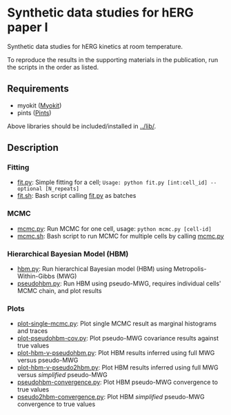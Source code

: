 # Synthetic data studies for hERG paper I

Synthetic data studies for hERG kinetics at room temperature.

To reproduce the results in the supporting materials in the publication, run the scripts in the order as listed.


## Requirements

- myokit ([Myokit](http://myokit.org/))
- pints ([Pints](https://github.com/pints-team/pints))

Above libraries should be included/installed in [../lib/](../lib).


## Description

### Fitting
- [fit.py](./fit.py): Simple fitting for a cell; `Usage: python fit.py [int:cell_id] --optional [N_repeats]`
- [fit.sh](./fit.sh): Bash script calling [fit.py](./fit.py) as batches


### MCMC
- [mcmc.py](./mcmc.py): Run MCMC for one cell, usage: `python mcmc.py [cell-id]`
- [mcmc.sh](./mcmc.sh): Bash script to run MCMC for multiple cells by calling [mcmc.py](./mcmc.py)


### Hierarchical Bayesian Model (HBM)
- [hbm.py](./hbm.py): Run hierarchical Bayesian model (HBM) using Metropolis-Within-Gibbs (MWG)
- [pseudohbm.py](./pseudohbm.py): Run HBM using pseudo-MWG, requires individual cells' MCMC chain, and plot results


### Plots
- [plot-single-mcmc.py](./plot-single-mcmc.py): Plot single MCMC result as marginal histograms and traces
- [plot-pseudohbm-cov.py](./plot-pseudohbm-cov.py): Plot pseudo-MWG covariance results against true values
- [plot-hbm-v-pseudohbm.py](./plot-hbm-v-pseudohbm.py): Plot HBM results inferred using full MWG versus pseudo-MWG
- [plot-hbm-v-pseudo2hbm.py](./plot-hbm-v-pseudo2hbm.py): Plot HBM results inferred using full MWG versus _simplified_ pseudo-MWG
- [pseudohbm-convergence.py](./pseudohbm-convergence.py): Plot HBM pseudo-MWG convergence to true values
- [pseudo2hbm-convergence.py](./pseudo2hbm-convergence.py): Plot HBM _simplified_ pseudo-MWG convergence to true values

